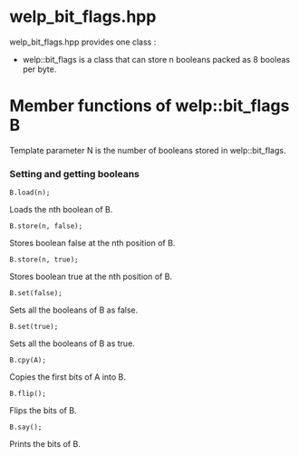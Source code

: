 # welp_bit_flags.hpp

welp_bit_flags.hpp provides one class :

- welp::bit_flags<N> is a class that can store n booleans packed as 8 booleas per byte.

# Member functions of welp::bit_flags<NN> B

Template parameter N is the number of booleans stored in welp::bit_flags<N>.

### Setting and getting booleans

	B.load(n); 

Loads the nth boolean of B.

	B.store(n, false); 

Stores boolean false at the nth position of B.

	B.store(n, true); 

Stores boolean true at the nth position of B.

	B.set(false); 

Sets all the booleans of B as false.

	B.set(true); 

Sets all the booleans of B as true.

	B.cpy(A); 

Copies the first bits of A into B.

	B.flip(); 

Flips the bits of B.

	B.say(); 

Prints the bits of B.
